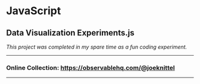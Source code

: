 # JavaScript
## Data Visualization Experiments.js 

*This project was completed in my spare time as a fun coding experiment.*



<hr>

### Online Collection: <a href = "https://observablehq.com/@joeknittel">https://observablehq.com/@joeknittel</a>

<hr>
